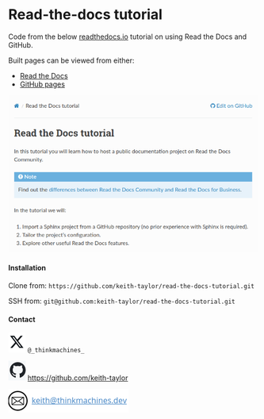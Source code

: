 # Read-the-docs tutorial

Code from the below [readthedocs.io](https://docs.readthedocs.io/en/stable/tutorial/index.html)  tutorial on using Read the Docs and GitHub.

Built pages can be viewed from either:
 - [Read the Docs](https://keith-taylor-rtd-tutorial.readthedocs.io/en/latest/index.html#)
 - [GitHub pages](https://keith-taylor.github.io/read-the-docs-tutorial/)

<img src="img/rtd_tutorial_title.png" style="zoom:100%;" />

#### Installation

Clone from: `https://github.com/keith-taylor/read-the-docs-tutorial.git`

SSH from: `git@github.com:keith-taylor/read-the-docs-tutorial.git`

#### Contact

![twitter](img/twitter.png) `@_thinkmachines_`

![github](img/github.png) https://github.com/keith-taylor 

![](img/email.png) 

 

